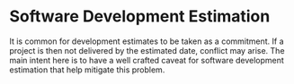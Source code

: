 # Software Development Estimation

It is common for development estimates to be taken as a commitment. If a project is then not delivered by the estimated date, conflict may arise. The main intent here is to have a well crafted caveat for software development estimation that help mitigate this problem.
